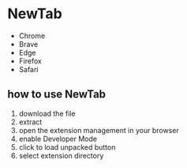 # NewTab
- Chrome
- Brave
- Edge
- Firefox
- Safari





## how to use NewTab
1. download the file
2. extract
3. open the extension management in your browser
4. enable Developer Mode
5. click to load unpacked button
6. select extension directory


